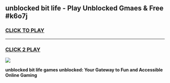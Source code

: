 
## unblocked bit life - Play Unblocked Gmaes & Free #k6o7j
<h3>
<a href="https://news.freeplayer.one?title=unblocked_bit_life&ref=24F">CLICK TO PLAY</a></h3>
<hr>

<h3>
<a href="https://news.freeplayer.one?title=unblocked_bit_life&ref=24F">CLICK 2 PLAY</a>
  
</h3>

<a href="https://news.freeplayer.one?title=unblocked_bit_life&ref=24F/"><img src="https://clearcache.store/games.png"></a>


**unblocked bit life games unblocked: Your Gateway to Fun and Accessible Online Gaming**
